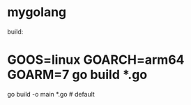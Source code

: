 # mygolang
build:
  # GOOS=linux GOARCH=arm64 GOARM=7 go build *.go
  go build -o main *.go # default